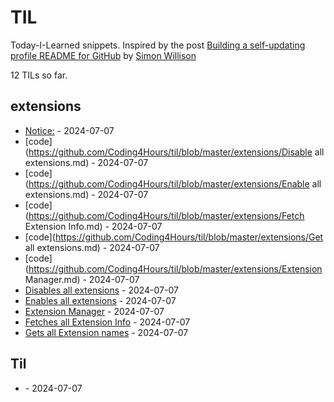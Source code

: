 # TIL

Today-I-Learned snippets. Inspired by the post [Building a self-updating profile README for GitHub](https://simonwillison.net/2020/Jul/10/self-updating-profile-readme/) by [Simon Willison](https://github.com/simonw) 

<!-- count starts -->12<!-- count ends --> TILs so far. 
<!-- index starts -->
## extensions

* [Notice:](https://github.com/Coding4Hours/til/blob/master/extensions/readme.md) - 2024-07-07
* [code](https://github.com/Coding4Hours/til/blob/master/extensions/Disable all extensions.md) - 2024-07-07
* [code](https://github.com/Coding4Hours/til/blob/master/extensions/Enable all extensions.md) - 2024-07-07
* [code](https://github.com/Coding4Hours/til/blob/master/extensions/Fetch Extension Info.md) - 2024-07-07
* [code](https://github.com/Coding4Hours/til/blob/master/extensions/Get all extensions.md) - 2024-07-07
* [code](https://github.com/Coding4Hours/til/blob/master/extensions/Extension Manager.md) - 2024-07-07
* [Disables all extensions](https://github.com/Coding4Hours/til/blob/master/extensions/Disable_all_extensions.md) - 2024-07-07
* [Enables all extensions](https://github.com/Coding4Hours/til/blob/master/extensions/Enable_all_extensions.md) - 2024-07-07
* [Extension Manager](https://github.com/Coding4Hours/til/blob/master/extensions/Extension_Manager.md) - 2024-07-07
* [Fetches all Extension Info](https://github.com/Coding4Hours/til/blob/master/extensions/Fetch_Extension_Info.md) - 2024-07-07
* [Gets all Extension names](https://github.com/Coding4Hours/til/blob/master/extensions/Get_all_extensions.md) - 2024-07-07

## Til

* [](https://github.com/Coding4Hours/til/blob/master/Til/README.md) - 2024-07-07
<!-- index ends -->

